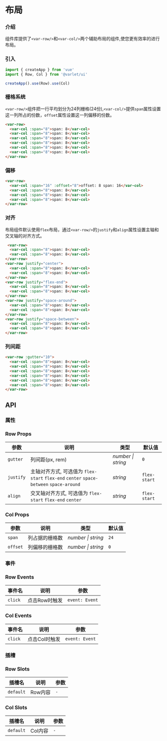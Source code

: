 # 布局

### 介绍

组件库提供了`<var-row/>`和`<var-col/>`两个辅助布局的组件,使您更有效率的进行布局。

### 引入

```js
import { createApp } from 'vue'
import { Row, Col } from '@varlet/ui'

createApp().use(Row).use(Col)
```

### 栅格系统

`<var-row/>`组件把一行平均划分为24列栅格(24份),`<var-col/>`提供`span`属性设置这一列所占的份数，`offset`属性设置这一列偏移的份数。

```html
<var-row>
  <var-col :span="8">span: 8</var-col>
  <var-col :span="8">span: 8</var-col>
  <var-col :span="8">span: 8</var-col>
  <var-col :span="8">span: 8</var-col>
  <var-col :span="8">span: 8</var-col>
  <var-col :span="8">span: 8</var-col>
</var-row>
```

### 偏移

```html
<var-row>
  <var-col :span="16" :offset="8">offset: 8 span: 16</var-col>
  <var-col :span="8">span: 8</var-col>
  <var-col :span="8">span: 8</var-col>
  <var-col :span="8">span: 8</var-col>
</var-row>
```

### 对齐

布局组件默认使用`flex`布局，通过`<var-row/>`的`justify`和`align`属性设置主轴和交叉轴的对齐方式。

```html
 <var-row>
  <var-col :span="8">span: 8</var-col>
  <var-col :span="8">span: 8</var-col>
</var-row>
<var-row justify="center">
  <var-col :span="8">span: 8</var-col>
  <var-col :span="8">span: 8</var-col>
</var-row>
<var-row justify="flex-end">
  <var-col :span="8">span: 8</var-col>
  <var-col :span="8">span: 8</var-col>
</var-row>
<var-row justify="space-around">
  <var-col :span="8">span: 8</var-col>
  <var-col :span="8">span: 8</var-col>
</var-row>
<var-row justify="space-between">
  <var-col :span="8">span: 8</var-col>
  <var-col :span="8">span: 8</var-col>
</var-row>
```

### 列间距

```html
<var-row :gutter="10">
  <var-col :span="8">span: 8</var-col>
  <var-col :span="8">span: 8</var-col>
  <var-col :span="8">span: 8</var-col>
  <var-col :span="8">span: 8</var-col>
  <var-col :span="8">span: 8</var-col>
  <var-col :span="8">span: 8</var-col>
</var-row>
```

## API

### 属性

### Row Props

| 参数 | 说明 | 类型 | 默认值 | 
| --- | --- | --- | --- | 
| `gutter` | 列间距(px, rem) | _number \| string_ | `0` |
| `justify` | 主轴对齐方式, 可选值为 `flex-start` `flex-end` `center` `space-between` `space-around` | _string_ | `flex-start` |
| `align` | 交叉轴对齐方式, 可选值为 `flex-start` `flex-end` `center` | _string_ | `flex-start` |

### Col Props
| 参数 | 说明 | 类型 | 默认值 | 
| --- | --- | --- | --- | 
| `span` | 列占据的栅格数 | _number \| string_ | `24` |
| `offset` | 列偏移的栅格数 | _number \| string_ | `0` |

### 事件

### Row Events

| 事件名 | 说明 | 参数 |
| --- | --- | --- |
| `click` | 点击Row时触发 | `event: Event` |

### Col Events

| 事件名 | 说明 | 参数 |
| --- | --- | --- |
| `click` | 点击Col时触发 | `event: Event` |

### 插槽

### Row Slots

| 插槽名 | 说明 | 参数 |
| --- | --- | --- |
| `default` | Row内容 | `-` |

### Col Slots

| 插槽名 | 说明 | 参数 |
| --- | --- | --- |
| `default` | Col内容 | `-` |